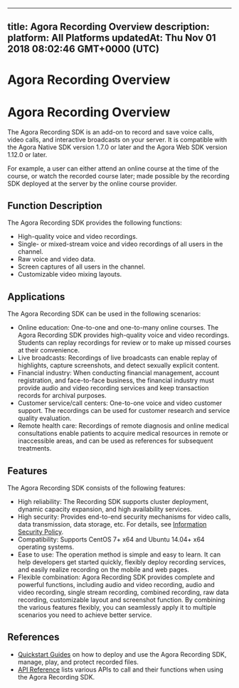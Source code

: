 
---
title: Agora Recording Overview
description: 
platform: All Platforms
updatedAt: Thu Nov 01 2018 08:02:46 GMT+0000 (UTC)
---
# Agora Recording Overview
# Agora Recording Overview

The Agora Recording SDK is an add-on to record and save voice calls, video calls, and interactive broadcasts on your server. It is compatible with the Agora Native SDK version 1.7.0 or later and the Agora Web SDK version 1.12.0 or later.

For example, a user can either attend an online course at the time of the course, or watch the recorded course later; made possible by the recording SDK deployed at the server by the online course provider.

## Function Description

The Agora Recording SDK provides the following functions:

-   High-quality voice and video recordings.
-   Single- or mixed-stream voice and video recordings of all users in the channel.
-   Raw voice and video data.
-   Screen captures of all users in the channel.
-   Customizable video mixing layouts.


## Applications

The Agora Recording SDK can be used in the following scenarios:

-   Online education: One-to-one and one-to-many online courses. The Agora Recording SDK provides high-quality voice and video recordings. Students can replay recordings for review or to make up missed courses at their convenience.
-   Live broadcasts: Recordings of live broadcasts can enable replay of highlights, capture screenshots, and detect sexually explicit content.
-   Financial industry: When conducting financial management, account registration, and face-to-face business, the financial industry must provide audio and video recording services and keep transaction records for archival purposes.
-   Customer service/call centers: One-to-one voice and video customer support. The recordings can be used for customer research and service quality evaluation.
-   Remote health care: Recordings of remote diagnosis and online medical consultations enable patients to acquire medical resources in remote or inaccessible areas, and can be used as references for subsequent treatments.


## Features

The Agora Recording SDK consists of the following features:

-   High reliability: The Recording SDK supports cluster deployment, dynamic capacity expansion, and high availability services.
-   High security: Provides end-to-end security mechanisms for video calls, data transmission, data storage, etc. For details, see [Information Security Policy](../../en/Agora%20Platform/security.md).
-   Compatibility: Supports CentOS 7+ x64 and Ubuntu 14.04+ x64 operating systems.
-   Ease to use: The operation method is simple and easy to learn. It can help developers get started quickly, flexibly deploy recording services, and easily realize recording on the mobile and web pages.
-   Flexible combination: Agora Recording SDK provides complete and powerful functions, including audio and video recording, audio and video recording, single stream recording, combined recording, raw data recording, customizable layout and screenshot function. By combining the various features flexibly, you can seamlessly apply it to multiple scenarios you need to achieve better service.


## References

-   [Quickstart Guides](../../en/Quickstart%20Guide/recording_voice_video.md) on how to deploy and use the Agora Recording SDK, manage, play, and protect recorded files.
-   [API Reference](../../en/API%20Reference/recording_cpp.md) lists various APIs to call and their functions when using the Agora Recording SDK.



